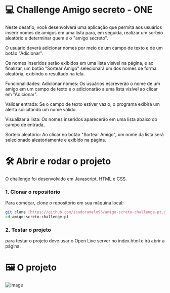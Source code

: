 
# :computer: Challenge Amigo secreto - ONE

Neste desafio, você desenvolverá uma aplicação que permita aos usuários inserir nomes de amigos em uma lista para, em seguida, realizar um sorteio aleatório e determinar quem é o "amigo secreto".

O usuário deverá adicionar nomes por meio de um campo de texto e de um botão "Adicionar".

Os nomes inseridos serão exibidos em uma lista visível na página, e ao finalizar, um botão "Sortear Amigo" selecionará um dos nomes de forma aleatória, exibindo o resultado na tela.

Funcionalidades:
Adicionar nomes: Os usuários escreverão o nome de um amigo em um campo de texto e o adicionarão a uma lista visível ao clicar em "Adicionar".

Validar entrada: Se o campo de texto estiver vazio, o programa exibirá um alerta solicitando um nome válido.

Visualizar a lista: Os nomes inseridos aparecerão em uma lista abaixo do campo de entrada.

Sorteio aleatório: Ao clicar no botão "Sortear Amigo", um nome da lista será selecionado aleatoriamente e exibido na página.

# 🛠️ Abrir e rodar o projeto

O challenge foi desenvolvido em Javascript, HTML e CSS.

### 1. Clonar o repositório
Para começar, clone o repositório em sua máquina local:
```bash
git clone [https://github.com/isadoramelo95/amigo-screto-challenge-pt.git]
cd amigo-screto-challenge-pt
```
### 2. Testar o projeto
para testar o projeto deve usar o Open Live server no index.html e irá abrir a página.


# 🖼️ O projeto

![image](https://github.com/user-attachments/assets/16688b27-0ae3-4dcd-888d-6f0593bf8689)



